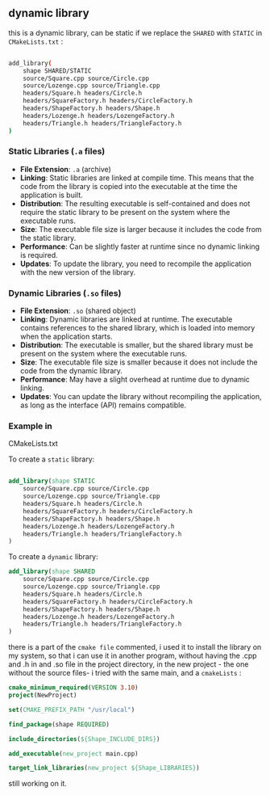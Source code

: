 ## dynamic library
this is a dynamic library, can be static if we replace the `SHARED` with `STATIC` in `CMakeLists.txt` :

```sh

add_library(
    shape SHARED/STATIC
    source/Square.cpp source/Circle.cpp 
    source/Lozenge.cpp source/Triangle.cpp
    headers/Square.h headers/Circle.h
    headers/SquareFactory.h headers/CircleFactory.h
    headers/ShapeFactory.h headers/Shape.h
    headers/Lozenge.h headers/LozengeFactory.h
    headers/Triangle.h headers/TriangleFactory.h
)

```

### Static Libraries (`.a` files)
- **File Extension**: `.a` (archive)
- **Linking**: Static libraries are linked at compile time. This means that the code from the library is copied into the executable at the time the application is built.
- **Distribution**: The resulting executable is self-contained and does not require the static library to be present on the system where the executable runs.
- **Size**: The executable file size is larger because it includes the code from the static library.
- **Performance**: Can be slightly faster at runtime since no dynamic linking is required.
- **Updates**: To update the library, you need to recompile the application with the new version of the library.

### Dynamic Libraries (`.so` files)
- **File Extension**: `.so` (shared object)
- **Linking**: Dynamic libraries are linked at runtime. The executable contains references to the shared library, which is loaded into memory when the application starts.
- **Distribution**: The executable is smaller, but the shared library must be present on the system where the executable runs.
- **Size**: The executable file size is smaller because it does not include the code from the dynamic library.
- **Performance**: May have a slight overhead at runtime due to dynamic linking.
- **Updates**: You can update the library without recompiling the application, as long as the interface (API) remains compatible.

### Example in 

CMakeLists.txt


To create a `static` library:
```cmake

add_library(shape STATIC
    source/Square.cpp source/Circle.cpp 
    source/Lozenge.cpp source/Triangle.cpp
    headers/Square.h headers/Circle.h
    headers/SquareFactory.h headers/CircleFactory.h
    headers/ShapeFactory.h headers/Shape.h
    headers/Lozenge.h headers/LozengeFactory.h
    headers/Triangle.h headers/TriangleFactory.h
)
```

To create a `dynamic` library:
```cmake
add_library(shape SHARED
    source/Square.cpp source/Circle.cpp 
    source/Lozenge.cpp source/Triangle.cpp
    headers/Square.h headers/Circle.h
    headers/SquareFactory.h headers/CircleFactory.h
    headers/ShapeFactory.h headers/Shape.h
    headers/Lozenge.h headers/LozengeFactory.h
    headers/Triangle.h headers/TriangleFactory.h
)
```

there is a part of the `cmake file` commented, i used it to install the library on my system, so that i can use it in another program, without having the .cpp and .h in and .so file in the project directory, in the new project - the one without the source files- i tried with the same main, and a `cmakeLists` : 

```cmake
cmake_minimum_required(VERSION 3.10)
project(NewProject)

set(CMAKE_PREFIX_PATH "/usr/local")

find_package(shape REQUIRED)

include_directories(${Shape_INCLUDE_DIRS})

add_executable(new_project main.cpp)

target_link_libraries(new_project ${Shape_LIBRARIES})
```

still working on it.
